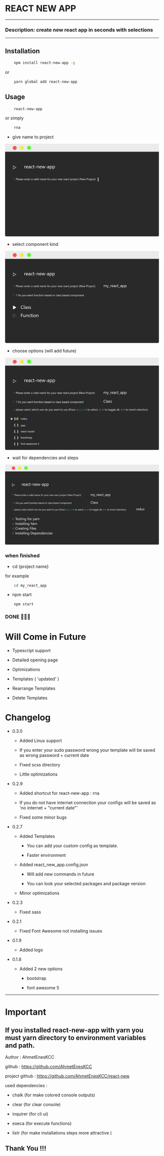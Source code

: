 # REACT NEW APP

---

### Description: create new react app in seconds with selections

---

## Installation

```sh
    npm install react-new-app -g
```

or

```sh
    yarn global add react-new-app
```

## Usage

```sh
    react-new-app
```

or simply

```sh
    rna
```

- give name to project

![picuter1](https://github.com/AhmetEnesKCC/react-new/blob/0.1/images/first.png?raw=true)

- select component kind

![picture2](https://github.com/AhmetEnesKCC/react-new/blob/0.1/images/second.png?raw=true)

- choose options (will add future)

![picture3](https://github.com/AhmetEnesKCC/react-new/blob/0.1/images/third.png?raw=true)

- wait for dependencies and steps

![picture4](https://github.com/AhmetEnesKCC/react-new/blob/0.1/images/forth.png?raw=true)

### when finished

- cd {project name}

for example

```sh
    cd my_react_app
```

- npm start

```sh
    npm start
```

### DONE 🎉🎉🎉

# Will Come in Future

- Typescript support

- Detailed opening page

- Optimizations

- Templates ( 'updated' )

- Rearrange Templates

- Delete Templates

# Changelog

- 0.3.0

  - Added Linux support

  - If you enter your sudo password wrong your template will be saved as wrong password + current date

  - Fixed scss directory

  - Little optimizations

- 0.2.9

  - Added shortcut for react-new-app : rna

  - If you do not have internet connection your configs will be saved as 'no internet + "current date"'

  - Fixed some minor bugs

- 0.2.7

  - Added Templates

    - You can add your custom config as template.

    - Faster environment

  - Added react_new_app.config.json

    - Will add new commands in future

    - You can look your selected packages and package version

  - Minor optimizations

- 0.2.3

  - Fixed sass

- 0.2.1

  - Fixed Font Awesome not installing issues

- 0.1.9

  - Added logo

- 0.1.8

  - Added 2 new options

    - bootstrap

    - font awesome 5

---

# Important

## If you installed react-new-app with yarn you must yarn directory to environment variables and path.

Author : AhmetEnesKCC

github : https://github.com/AhmetEnesKCC

project github : https://github.com/AhmetEnesKCC/react-new

used dependencies :

- chalk (for make colored console outputs)

- clear (for clear console)

- inquirer (for cli ui)

- execa (for execute functions)

- listr (for make installations steps more attractive )

## Thank You !!!
